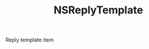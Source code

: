 ﻿---
uid: crmscript_ref_NSReplyTemplate
title: NSReplyTemplate
intellisense: Void.NSReplyTemplate
keywords: NSReplyTemplate
so.topic: reference
---

Reply template item
